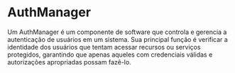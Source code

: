 # AuthManager
Um AuthManager é um componente de software que controla e gerencia a autenticação de usuários em um sistema. Sua principal função é verificar a identidade dos usuários que tentam acessar recursos ou serviços protegidos, garantindo que apenas aqueles com credenciais válidas e autorizações apropriadas possam fazê-lo.
